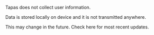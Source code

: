 Tapas does not collect user information. 

Data is stored locally on device and it is not transmitted anywhere. 

This may change in the future. Check here for most recent updates.
